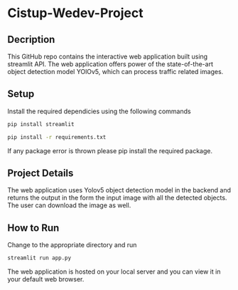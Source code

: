 # Cistup-Wedev-Project

## Decription 
This GitHub repo contains the interactive web application built using streamlit API. The web application offers power of the state-of-the-art object detection model YOlOv5, which can process traffic related images. 

## Setup
Install the required dependicies using the following commands 
``` bash 
pip install streamlit
```
``` bash
pip install -r requirements.txt
 ```
If any package error is thrown please pip install the required package.

## Project Details 
The web application uses Yolov5 object detection model in the backend and returns the output in the form the input image with all the detected objects. 
The user can download the image as well.

## How to Run 
Change to the appropriate directory and run 
```bash 
streamlit run app.py
```
The web application is hosted on your local server and you can view it in your default web browser. 



